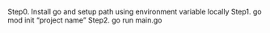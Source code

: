 Step0. Install go and setup path using environment variable locally
Step1. go mod init “project name”
Step2. go run main.go
